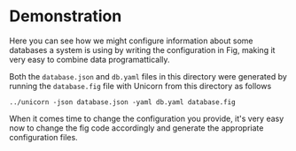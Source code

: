 # Demonstration

Here you can see how we might configure information about some databases a system is using
by writing the configuration in Fig, making it very easy to combine data programattically.

Both the `database.json` and `db.yaml` files in this directory were generated by running
the `database.fig` file with Unicorn from this directory as follows

    ../unicorn -json database.json -yaml db.yaml database.fig

When it comes time to change the configuration you provide, it's very easy now to
change the fig code accordingly and generate the appropriate configuration files.
